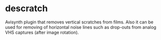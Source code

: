 # descratch

Avisynth plugin that removes vertical scratches from films. Also it can be used for removing of horizontal noise lines such as drop-outs from analog VHS captures (after image rotation).
